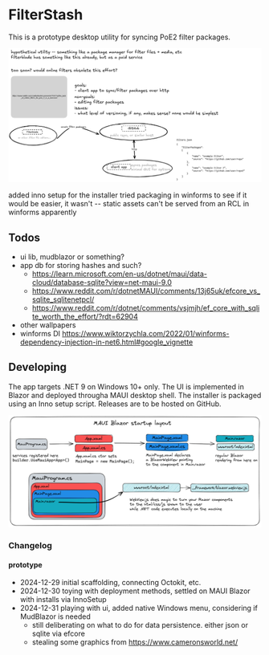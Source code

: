 # FilterStash

This is a prototype desktop utility for syncing PoE2 filter packages.

![general idea](./general-idea.png)

added inno setup for the installer
tried packaging in winforms to see if it would be easier, it wasn't -- static assets can't be served from an RCL in winforms apparently

## Todos
- ui lib, mudblazor or something?
- app db for storing hashes and such?
	- https://learn.microsoft.com/en-us/dotnet/maui/data-cloud/database-sqlite?view=net-maui-9.0
	- https://www.reddit.com/r/dotnetMAUI/comments/13j65uk/efcore_vs_sqlite_sqlitenetpcl/
	- https://www.reddit.com/r/dotnet/comments/vsjmjh/ef_core_with_sqlite_worth_the_effort/?rdt=62904
-  other wallpapers
- winforms DI https://www.wiktorzychla.com/2022/01/winforms-dependency-injection-in-net6.html#google_vignette
 
## Developing

The app targets .NET 9 on Windows 10+ only. The UI is implemented in Blazor and deployed througha MAUI desktop shell. The installer is packaged using an Inno setup script. Releases are to be hosted on GitHub.

![app structure](./app-structure.png)



### Changelog 

#### prototype
- 2024-12-29 initial scaffolding, connecting Octokit, etc.
- 2024-12-30 toying with deployment methods, settled on MAUI Blazor with installs via InnoSetup
- 2024-12-31 playing with ui, added native Windows menu, considering if MudBlazor is needed
	- still deliberating on what to do for data persistence. either json or sqlite via efcore
	- stealing some graphics from https://www.cameronsworld.net/